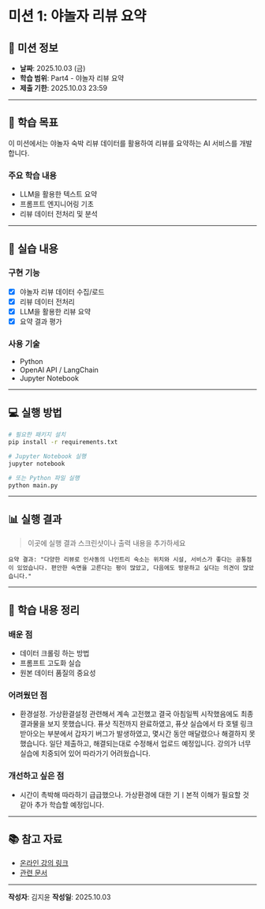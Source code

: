 # 미션 1: 야놀자 리뷰 요약

## 📌 미션 정보

- **날짜**: 2025.10.03 (금)
- **학습 범위**: Part4 - 야놀자 리뷰 요약
- **제출 기한**: 2025.10.03 23:59

---

## 🎯 학습 목표

이 미션에서는 야놀자 숙박 리뷰 데이터를 활용하여 리뷰를 요약하는 AI 서비스를 개발합니다.

### 주요 학습 내용
- LLM을 활용한 텍스트 요약
- 프롬프트 엔지니어링 기초
- 리뷰 데이터 전처리 및 분석

---

## 📝 실습 내용

### 구현 기능
- [x] 야놀자 리뷰 데이터 수집/로드
- [x] 리뷰 데이터 전처리
- [x] LLM을 활용한 리뷰 요약
- [x] 요약 결과 평가

### 사용 기술
- Python
- OpenAI API / LangChain
- Jupyter Notebook

---

## 💻 실행 방법

```bash
# 필요한 패키지 설치
pip install -r requirements.txt

# Jupyter Notebook 실행
jupyter notebook

# 또는 Python 파일 실행
python main.py
```

---

## 📊 실행 결과

> 이곳에 실행 결과 스크린샷이나 출력 내용을 추가하세요

```
요약 결과: "다양한 리뷰로 인사동의 나인트리 숙소는 위치와 시설, 서비스가 좋다는 공통점이 있었습니다. 편안한 숙면을 고른다는 평이 많았고, 다음에도 방문하고 싶다는 의견이 많았습니다."
```

---

## 🤔 학습 내용 정리

### 배운 점
- 데이터 크롤링 하는 방법
- 프롬프트 고도화 실습
- 원본 데이터 품질의 중요성

### 어려웠던 점
- 환경설정. 가상환결설정 관련해서 계속 고전했고 결국 아침일찍 시작했음에도 최종 결과물을 보지 못했습니다. 퓨샷 직전까지 완료하였고, 퓨샷 실습에서 타 호텔 링크 받아오는 부분에서 갑자기 버그가 발생하였고, 몇시간 동안 매달렸으나 해결하지 못했습니다. 일단 제출하고, 해결되는대로 수정해서 업로드 예정입니다. 강의가 너무 실습에 치중되어 있어 따라가기 어려웠습니다.

### 개선하고 싶은 점
- 시간이 촉박해 따라하기 급급했으나. 가상환경에 대한 기ㅣ본적 이해가 필요할 것 같아 추가 학습할 예정입니다. 

---

## 📚 참고 자료

- [온라인 강의 링크]()
- [관련 문서]()

---

**작성자**: 김지윤
**작성일**: 2025.10.03

